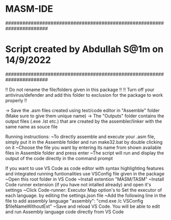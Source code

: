 # MASM-IDE
#######################################################################
#              Script created by Abdullah S@1m on 14/9/2022           #
#######################################################################

!! Do not rename the file/folders given in this package !!
!! Turn off your antivirus/defender and add this folder to exclusion for the package to work properly !!

-> Save the .asm files created using text/code editor in "Assemble" folder (Make sure to give them unique name)
-> The "Outputs" folder contains the output files (.exe .lst etc.) that are created by the assembler/linker with the same name as souce file

Running instructions:
~To directly assemble and execute your .asm file, simply put it in the Assemble folder and run make32.bat by double clicking on it
~Choose the file you want by entering its name from shown available files in Assemble folder and press enter
~The script will run and display the output of the code directly in the command prompt

If you want to use VS Code as code editor with syntax highlighting features and integrated running funtionalities use VSConfig file given in the package
~Open this root folder in VS Code
~Install extention "MASM/TASM"
~Install Code runner extension (if you have not intalled already) and open it's settings
~Click Code-runner: Executor Map option's to Set the executor of each language. by editing the settings.json file
~Add the following line in the file to add assembly language
        "assembly": "cmd.exe /c VSConfig $fileNameWithoutExt"
~Save and reload VS Code. You will be able to edit and run Assembly language code directly from VS Code
